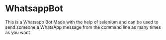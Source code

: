 # WhatsappBot
This is a Whatsapp Bot Made with the help of selenium and can be used to send someone a WhatsApp message from the command line as many times as you want 

